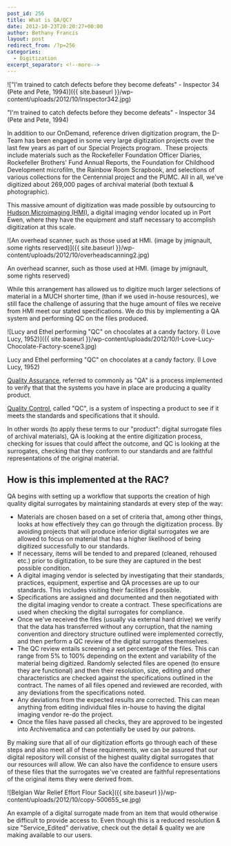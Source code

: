 ```yaml
---
post_id: 256
title: What is QA/QC?
date: 2012-10-23T20:20:27+00:00
author: Bethany Francis
layout: post
redirect_from: /?p=256
categories:
  - Digitization
excerpt_separator: <!--more-->
---
```

!["I'm trained to catch defects before they become defeats" - Inspector 34 (Pete and Pete, 1994)]({{ site.baseurl }}/wp-content/uploads/2012/10/Inspector342.jpg)

  <p class="wp-caption-text">
    "I'm trained to catch defects before they become defeats" - Inspector 34 (Pete and Pete, 1994)
  </p>

In addition to our OnDemand, reference driven digitization program, the D-Team has been engaged in some very large digitization projects over the last few years as part of our Special Projects program.  These projects include materials such as the Rockefeller Foundation Officer Diaries, Rockefeller Brothers' Fund Annual Reports, the Foundation for Childhood Development microfilm, the Rainbow Room Scrapbook, and selections of various collections for the Centennial project and the PUMC. All in all, we've digitized about 269,000 pages of archival material (both textual & photographic).<!--more-->

This massive amount of digitization was made possible by outsourcing to [Hudson Microimaging (HMI)](http://www.hudsonmicroimaging.com/), a digital imaging vendor located up in Port Ewen, where they have the equipment and staff necessary to accomplish digitization at this scale.

![An overhead scanner, such as those used at HMI. (image by jmignault, some rights reserved)]({{ site.baseurl }}/wp-content/uploads/2012/10/overheadscanning2.jpg)

  <p class="wp-caption-text">
    An overhead scanner, such as those used at HMI. (image by jmignault, some rights reserved)
  </p>

While this arrangement has allowed us to digitize much larger selections of material in a MUCH shorter time, (than if we used in-house resources), we still face the challenge of assuring that the huge amount of files we receive from HMI meet our stated specifications. We do this by implementing a QA system and performing QC on the files produced.

![Lucy and Ethel performing "QC" on chocolates at a candy factory. (I Love Lucy, 1952)]({{ site.baseurl }}/wp-content/uploads/2012/10/I-Love-Lucy-Chocolate-Factory-scene3.jpg)

  <p class="wp-caption-text">
    Lucy and Ethel performing "QC" on chocolates at a candy factory. (I Love Lucy, 1952)
  </p>

[Quality Assurance](http://en.wikipedia.org/wiki/Quality_assurance), referred to commonly as "QA" is a process implemented to verify that that the systems you have in place are producing a quality product.

[Quality Control](http://en.wikipedia.org/wiki/Quality_control), called "QC", is a system of inspecting a product to see if it meets the standards and specifications that it should.

In other words (to apply these terms to our "product": digital surrogate files of archival materials), QA is looking at the entire digitization process, checking for issues that could affect the outcome, and QC is looking at the surrogates, checking that they conform to our standards and are faithful representations of the original material.

## How is this implemented at the RAC?

QA begins with setting up a workflow that supports the creation of high quality digital surrogates by maintaining standards at every step of the way:

* Materials are chosen based on a set of criteria that, among other things, looks at how effectively they can go through the digitization process. By avoiding projects that will produce inferior digital surrogates we are allowed to focus on material that has a higher likelihood of being digitized successfully to our standards.
* If necessary, items will be tended to and prepared (cleaned, rehoused etc.) prior to digitization, to be sure they are captured in the best possible condition.
* A digital imaging vendor is selected by investigating that their standards, practices, equipment, expertise and QA processes are up to our standards. This includes visiting their facilities if possible.
* Specifications are assigned and documented and then negotiated with the digital imaging vendor to create a contract. These specifications are used when checking the digital surrogates for compliance.
* Once we've received the files (usually via external hard drive) we verify that the data has transferred without any corruption, that the naming convention and directory structure outlined were implemented correctly, and then perform a QC review of the digital surrogates themselves.
* The QC review entails screening a set percentage of the files. This can range from 5% to 100% depending on the extent and variability of the material being digitized. Randomly selected files are opened (to ensure they are functional) and then their resolution, size, editing and other characteristics are checked against the specifications outlined in the contract. The names of all files opened and reviewed are recorded, with any deviations from the specifications noted.
* Any deviations from the expected results are corrected. This can mean anything from editing individual files in-house to having the digital imaging vendor re-do the project.
* Once the files have passed all checks, they are approved to be ingested into Archivematica and can potentially be used by our patrons.

By making sure that all of our digitization efforts go through each of these steps and also meet all of these requirements, we can be assured that our digital repository will consist of the highest quality digital surrogates that our resources will allow. We can also have the confidence to ensure users of these files that the surrogates we've created are faithful representations of the original items they were derived from.

![Belgian War Relief Effort Flour Sack]({{ site.baseurl }}/wp-content/uploads/2012/10/copy-500655_se.jpg)

  <p class="wp-caption-text">
    An example of a digital surrogate made from an item that would otherwise be difficult to provide access to. Even though this is a reduced resolution & size "Service_Edited" derivative, check out the detail & quality we are making available to our users.
  </p>
